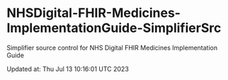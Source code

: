# NHSDigital-FHIR-Medicines-ImplementationGuide-SimplifierSrc  
Simplifier source control for NHS Digital FHIR Medicines Implementation Guide  


Updated at: Thu Jul 13 10:16:01 UTC 2023
